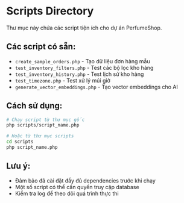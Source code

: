 # Scripts Directory

Thư mục này chứa các script tiện ích cho dự án PerfumeShop.

## Các script có sẵn:

- `create_sample_orders.php` - Tạo dữ liệu đơn hàng mẫu
- `test_inventory_filters.php` - Test các bộ lọc kho hàng
- `test_inventory_history.php` - Test lịch sử kho hàng
- `test_timezone.php` - Test xử lý múi giờ
- `generate_vector_embeddings.php` - Tạo vector embeddings cho AI

## Cách sử dụng:

```bash
# Chạy script từ thư mục gốc
php scripts/script_name.php

# Hoặc từ thư mục scripts
cd scripts
php script_name.php
```

## Lưu ý:

- Đảm bảo đã cài đặt đầy đủ dependencies trước khi chạy
- Một số script có thể cần quyền truy cập database
- Kiểm tra log để theo dõi quá trình thực thi
